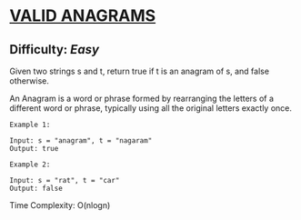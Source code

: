 # [VALID ANAGRAMS](https://leetcode.com/problems/valid-anagram/)

## Difficulty: ***Easy***

Given two strings s and t, return true if t is an anagram of s, and false otherwise.

An Anagram is a word or phrase formed by rearranging the letters of a different word or phrase, typically using all the original letters exactly once.

```
Example 1:

Input: s = "anagram", t = "nagaram"
Output: true
```
```
Example 2:

Input: s = "rat", t = "car"
Output: false
```

Time Complexity: O(nlogn)
